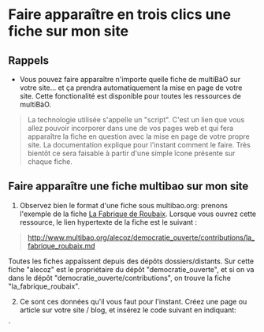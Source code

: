 # Faire apparaître en trois clics une fiche sur mon site 

## Rappels

* Vous pouvez faire apparaître n'importe quelle fiche de multiBàO sur votre site... et ça prendra automatiquement la mise en page de votre site. Cette fonctionalité est disponible pour toutes les ressources de multiBàO. 

> La technologie utilisée s'appelle un "script". C'est un lien que vous allez pouvoir incorporer dans une de vos pages web et qui fera apparaître la fiche en question avec la mise en page de votre propre site.
> La documentation explique pour l'instant comment le faire. Très bientôt ce sera faisable à partir d'une simple îcone présente sur chaque fiche.

## Faire apparaître une fiche multibao sur mon site

1. Observez bien le format d'une fiche sous multibao.org: prenons l'exemple de la fiche [La Fabrique de Roubaix](http://www.multibao.org/alecoz/democratie_ouverte/contributions/la_fabrique_roubaix.md). Lorsque vous ouvrez cette ressource, le lien hypertexte de la fiche est le suivant : 

> http://www.multibao.org/alecoz/democratie_ouverte/contributions/la_fabrique_roubaix.md

Toutes les fiches appaîssent depuis des dépôts dossiers/distants. Sur cette fiche "alecoz" est le propriétaire du dépôt "democratie_ouverte", et si on va dans le dépôt "democratie_ouverte/contributions", on trouve la fiche "la_fabrique_roubaix".

2. Ce sont ces données qu'il vous faut pour l'instant. Créez une page ou article sur votre site / blog, et insérez le code suivant en indiquant: 

`<script src="https://cdn.rawgit.com/vinyll/anywhere/master/dist/anywhere.js"></script><script>Anywhere.config.default = {user: "nom_du_proprietaire_du_depot", repo: "nom_du_depot"};</script><div data-anywhere="nom_de_la_fiche"></div></blockquote>
